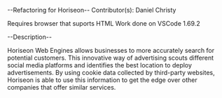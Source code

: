 --Refactoring for Horiseon--
Contributor(s): Daniel Christy

Requires browser that suports HTML
Work done on VSCode 1.69.2

--Description--

Horiseon Web Engines allows businesses to more accurately search for potential  customers.  This innovative way of advertising scouts different social media platforms and identifies the best location to deploy advertisements. By using cookie data collected by third-party websites, Horiseon is able to use this information to get the edge over other companies that offer similar services.   



